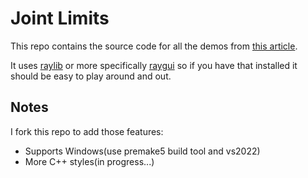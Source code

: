 # Joint Limits

This repo contains the source code for all the demos from [this article](https://theorangeduck.com/page/joint-limits).

It uses [raylib](https://www.raylib.com/) or more specifically [raygui](https://github.com/raysan5/raygui) so if you have that installed it should be easy to play around and out.

## Notes

I fork this repo to add those features:

- Supports Windows(use premake5 build tool and vs2022)
- More C++ styles(in progress...)